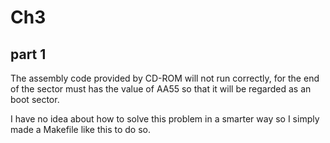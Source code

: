 # Ch3

## part 1

The assembly code provided by CD-ROM will not run correctly, for the end of the sector must has the value of AA55 so that it will be regarded as an boot sector.

I have no idea about how to solve this problem in a smarter way so I simply made a Makefile like this to do so.
